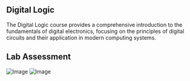 
## Digital Logic

The Digital Logic course provides a comprehensive introduction to the fundamentals of digital electronics, focusing on the principles of digital circuits and their application in modern computing systems.

## Lab Assessment

![Image](https://github.com/user-attachments/assets/1029ce3c-3793-45be-bb1f-0dcd40e2dac2)
![Image](https://github.com/user-attachments/assets/a53373d7-2c3a-4ba0-8001-aa24af95d30e)
